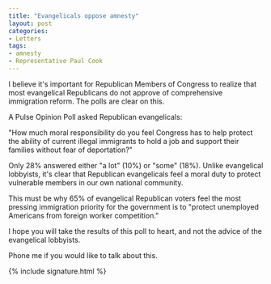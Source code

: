 ```yaml
---
title: "Evangelicals oppose amnesty"
layout: post
categories:
- Letters
tags:
- amnesty
- Representative Paul Cook
---
```


I believe it's important for Republican Members of Congress to realize that most evangelical Republicans do not approve of comprehensive immigration reform. The polls are clear on this.

A Pulse Opinion Poll asked Republican evangelicals:

"How much moral responsibility do you feel Congress has to help protect the ability of current illegal immigrants to hold a job and support their families without fear of deportation?"

Only 28% answered either "a lot" (10%) or "some" (18%). Unlike evangelical lobbyists, it's clear that Republican evangelicals feel a moral duty to protect vulnerable members in our own national community.

This must be why 65% of evangelical Republican voters feel the most pressing immigration priority for the government is to "protect unemployed Americans from foreign worker competition."

I hope you will take the results of this poll to heart, and not the advice of the evangelical lobbyists.

Phone me if you would like to talk about this.

{% include signature.html %}
